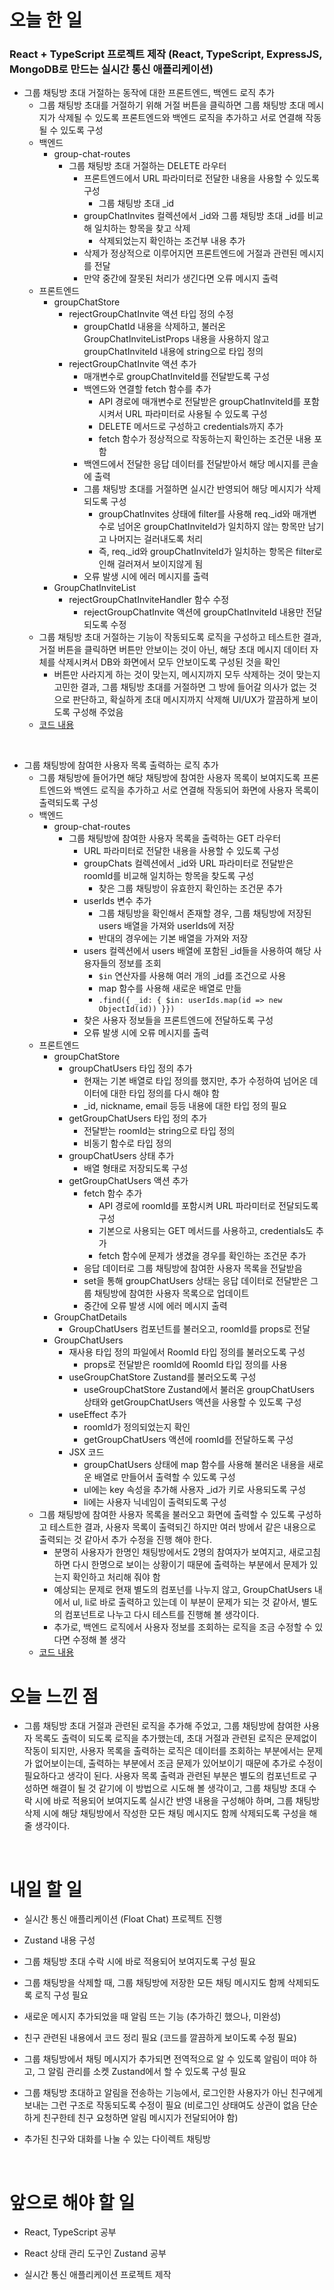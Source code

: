 # 오늘 한 일

### React + TypeScript 프로젝트 제작 (React, TypeScript, ExpressJS, MongoDB로 만드는 실시간 통신 애플리케이션)

- 그룹 채팅방 초대 거절하는 동작에 대한 프론트엔드, 백엔드 로직 추가
  - 그룹 채팅방 초대를 거절하기 위해 거절 버튼을 클릭하면 그룹 채팅방 초대 메시지가 삭제될 수 있도록 프론트엔드와 백엔드 로직을 추가하고 서로 연결해 작동될 수 있도록 구성
  - 백엔드
    - group-chat-routes
      - 그룹 채팅방 초대 거절하는 DELETE 라우터
        - 프론트엔드에서 URL 파라미터로 전달한 내용을 사용할 수 있도록 구성
          - 그룹 채팅방 초대 \_id
        - groupChatInvites 컬렉션에서 \_id와 그룹 채팅방 초대 \_id를 비교해 일치하는 항목을 찾고 삭제
          - 삭제되었는지 확인하는 조건부 내용 추가
        - 삭제가 정상적으로 이루어지면 프론트엔드에 거절과 관련된 메시지를 전달
        - 만약 중간에 잘못된 처리가 생긴다면 오류 메시지 출력
  - 프론트엔드
    - groupChatStore
      - rejectGroupChatInvite 액션 타입 정의 수정
        - groupChatId 내용을 삭제하고, 불러온 GroupChatInviteListProps 내용을 사용하지 않고 groupChatInviteId 내용에 string으로 타입 정의
      - rejectGroupChatInvite 액션 추가
        - 매개변수로 groupChatInviteId를 전달받도록 구성
        - 백엔드와 연결할 fetch 함수를 추가
          - API 경로에 매개변수로 전달받은 groupChatInviteId를 포함시켜서 URL 파라미터로 사용될 수 있도록 구성
          - DELETE 메서드로 구성하고 credentials까지 추가
          - fetch 함수가 정상적으로 작동하는지 확인하는 조건문 내용 포함
        - 백엔드에서 전달한 응답 데이터를 전달받아서 해당 메시지를 콘솔에 출력
        - 그룹 채팅방 초대를 거절하면 실시간 반영되어 해당 메시지가 삭제되도록 구성
          - groupChatInvites 상태에 filter를 사용해 req.\_id와 매개변수로 넘어온 groupChatInviteId가 일치하지 않는 항목만 남기고 나머지는 걸러내도록 처리
          - 즉, req.\_id와 groupChatInviteId가 일치하는 항목은 filter로 인해 걸러져서 보이지않게 됨
        - 오류 발생 시에 에러 메시지를 출력
    - GroupChatInviteList
      - rejectGroupChatInviteHandler 함수 수정
        - rejectGroupChatInvite 액션에 groupChatInviteId 내용만 전달되도록 수정
  - 그룹 채팅방 초대 거절하는 기능이 작동되도록 로직을 구성하고 테스트한 결과, 거절 버튼을 클릭하면 버튼만 안보이는 것이 아닌, 해당 초대 메시지 데이터 자체를 삭제시켜서 DB와 화면에서 모두 안보이도록 구성된 것을 확인
    - 버튼만 사라지게 하는 것이 맞는지, 메시지까지 모두 삭제하는 것이 맞는지 고민한 결과, 그룹 채팅방 초대를 거절하면 그 방에 들어갈 의사가 없는 것으로 판단하고, 확실하게 초대 메시지까지 삭제해 UI/UX가 깔끔하게 보이도록 구성해 주었음
  - [코드 내용](https://github.com/jeongsangtae/float-chat/commit/c416190d7576a6c8eb4afd7a15913c4c66c6a556)

<br />

- 그룹 채팅방에 참여한 사용자 목록 출력하는 로직 추가
  - 그룹 채팅방에 들어가면 해당 채팅방에 참여한 사용자 목록이 보여지도록 프론트엔드와 백엔드 로직을 추가하고 서로 연결해 작동되어 화면에 사용자 목록이 출력되도록 구성
  - 백엔드
    - group-chat-routes
      - 그룹 채팅방에 참여한 사용자 목록을 출력하는 GET 라우터
        - URL 파라미터로 전달한 내용을 사용할 수 있도록 구성
        - groupChats 컬렉션에서 \_id와 URL 파라미터로 전달받은 roomId를 비교해 일치하는 항목을 찾도록 구성
          - 찾은 그룹 채팅방이 유효한지 확인하는 조건문 추가
        - userIds 변수 추가
          - 그룹 채팅방을 확인해서 존재할 경우, 그룹 채팅방에 저장된 users 배열을 가져와 userIds에 저장
          - 반대의 경우에는 기본 배열을 가져와 저장
        - users 컬렉션에서 users 배열에 포함된 \_id들을 사용하여 해당 사용자들의 정보를 조회
          - `$in` 연산자를 사용해 여러 개의 \_id를 조건으로 사용
          - map 함수를 사용해 새로운 배열로 만듦
          - `.find({ _id: { $in: userIds.map(id => new ObjectId(id)) }})`
        - 찾은 사용자 정보들을 프론트엔드에 전달하도록 구성
        - 오류 발생 시에 오류 메시지를 출력
  - 프론트엔드
    - groupChatStore
      - groupChatUsers 타입 정의 추가
        - 현재는 기본 배열로 타입 정의를 했지만, 추가 수정하여 넘어온 데이터에 대한 타입 정의를 다시 해야 함
        - \_id, nickname, email 등등 내용에 대한 타입 정의 필요
      - getGroupChatUsers 타입 정의 추가
        - 전달받는 roomId는 string으로 타입 정의
        - 비동기 함수로 타입 정의
      - groupChatUsers 상태 추가
        - 배열 형태로 저장되도록 구성
      - getGroupChatUsers 액션 추가
        - fetch 함수 추가
          - API 경로에 roomId를 포함시켜 URL 파라미터로 전달되도록 구성
          - 기본으로 사용되는 GET 메서드를 사용하고, credentials도 추가
          - fetch 함수에 문제가 생겼을 경우를 확인하는 조건문 추가
        - 응답 데이터로 그룹 채팅방에 참여한 사용자 목록을 전달받음
        - set을 통해 groupChatUsers 상태는 응답 데이터로 전달받은 그룹 채팅방에 참여한 사용자 목록으로 업데이트
        - 중간에 오류 발생 시에 에러 메시지 출력
    - GroupChatDetails
      - GroupChatUsers 컴포넌트를 불러오고, roomId를 props로 전달
    - GroupChatUsers
      - 재사용 타입 정의 파일에서 RoomId 타입 정의를 불러오도록 구성
        - props로 전달받은 roomId에 RoomId 타입 정의를 사용
      - useGroupChatStore Zustand를 불러오도록 구성
        - useGroupChatStore Zustand에서 불러온 groupChatUsers 상태와 getGroupChatUsers 액션을 사용할 수 있도록 구성
      - useEffect 추가
        - roomId가 정의되었는지 확인
        - getGroupChatUsers 액션에 roomId를 전달하도록 구성
      - JSX 코드
        - groupChatUsers 상태에 map 함수를 사용해 불러온 내용을 새로운 배열로 만들어서 출력할 수 있도록 구성
        - ul에는 key 속성을 추가해 사용자 \_id가 키로 사용되도록 구성
        - li에는 사용자 닉네임이 출력되도록 구성
  - 그룹 채팅방에 참여한 사용자 목록을 불러오고 화면에 출력할 수 있도록 구성하고 테스트한 결과, 사용자 목록이 출력되긴 하지만 여러 방에서 같은 내용으로 출력되는 것 같아서 추가 수정을 진행 해야 한다.
    - 분명히 사용자가 한명인 채팅방에서도 2명의 참여자가 보여지고, 새로고침하면 다시 한명으로 보이는 상황이기 때문에 출력하는 부분에서 문제가 있는지 확인하고 처리해 줘야 함
    - 예상되는 문제로 현재 별도의 컴포넌를 나누지 않고, GroupChatUsers 내에서 ul, li로 바로 출력하고 있는데 이 부분이 문제가 되는 것 같아서, 별도의 컴포넌트로 나누고 다시 테스트를 진행해 볼 생각이다.
    - 추가로, 백엔드 로직에서 사용자 정보를 조회하는 로직을 조금 수정할 수 있다면 수정해 볼 생각
  - [코드 내용](https://github.com/jeongsangtae/float-chat/commit/781721d87e157279d880540e7709005708642cda)

# 오늘 느낀 점

- 그룹 채팅방 초대 거절과 관련된 로직을 추가해 주었고, 그룹 채팅방에 참여한 사용자 목록도 출력이 되도록 로직을 추가했는데, 초대 거절과 관련된 로직은 문제없이 작동이 되지만, 사용자 목록을 출력하는 로직은 데이터를 조회하는 부분에서는 문제가 없어보이는데, 출력하는 부분에서 조금 문제가 있어보이기 때문에 추가로 수정이 필요하다고 생각이 된다. 사용자 목록 출력과 관련된 부분은 별도의 컴포넌트로 구성하면 해결이 될 것 같기에 이 방법으로 시도해 볼 생각이고, 그룹 채팅방 초대 수락 시에 바로 적용되어 보여지도록 실시간 반영 내용을 구성해야 하며, 그룹 채팅방 삭제 시에 해당 채팅방에서 작성한 모든 채팅 메시지도 함께 삭제되도록 구성을 해 줄 생각이다.

<br />

# 내일 할 일

- 실시간 통신 애플리케이션 (Float Chat) 프로젝트 진행

- Zustand 내용 구성

- 그룹 채팅방 초대 수락 시에 바로 적용되어 보여지도록 구성 필요

- 그룹 채팅방을 삭제할 때, 그룹 채팅방에 저장한 모든 채팅 메시지도 함께 삭제되도록 로직 구성 필요

- 새로운 메시지 추가되었을 때 알림 뜨는 기능 (추가하긴 했으나, 미완성)

- 친구 관련된 내용에서 코드 정리 필요 (코드를 깔끔하게 보이도록 수정 필요)

- 그룹 채팅방에서 채팅 메시지가 추가되면 전역적으로 알 수 있도록 알림이 떠야 하고, 그 알림 관리를 소켓 Zustand에서 할 수 있도록 구성 필요

- 그룹 채팅방 초대하고 알림을 전송하는 기능에서, 로그인한 사용자가 아닌 친구에게 보내는 그런 구조로 작동되도록 수정이 필요 (비로그인 상태여도 상관이 없음 단순하게 친구한테 친구 요청하면 알림 메시지가 전달되어야 함)

- 추가된 친구와 대화를 나눌 수 있는 다이렉트 채팅방

<br />

# 앞으로 해야 할 일

- React, TypeScript 공부

- React 상태 관리 도구인 Zustand 공부

- 실시간 통신 애플리케이션 프로젝트 제작
